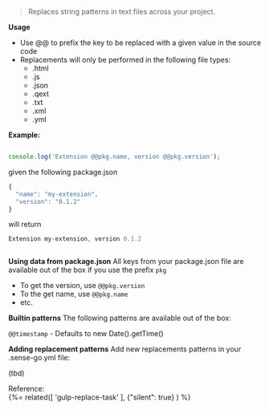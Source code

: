 > Replaces string patterns in text files across your project.

**Usage**

* Use @@ to prefix the key to be replaced with a given value in the source code
* Replacements will only be performed in the following file types: 
  * .html
  * .js
  * .json
  * .qext
  * .txt
  * .xml
  * .yml
  
**Example:**

```js

console.log('Extension @@pkg.name, version @@pkg.version');


```

given the following package.json

```js
{
  "name": "my-extension",
  "version": "0.1.2"
}

```


will return

```js
Extension my-extension, version 0.1.2
```

```js

```
 
**Using data from package.json**
All keys from your package.json file are available out of the box if you use the prefix `pkg`

* To get the version, use `@@pkg.version`
* To the get name, use `@@pkg.name`
* etc.

**Builtin patterns**
The following patterns are available out of the box:

`@@timestamp` - Defaults to new Date().getTime()

  
**Adding replacement patterns**
Add new replacements patterns in your .sense-go.yml file:

(tbd)

Reference:  
{%= related([
  'gulp-replace-task'
  ], {"silent": true}
) %}  

